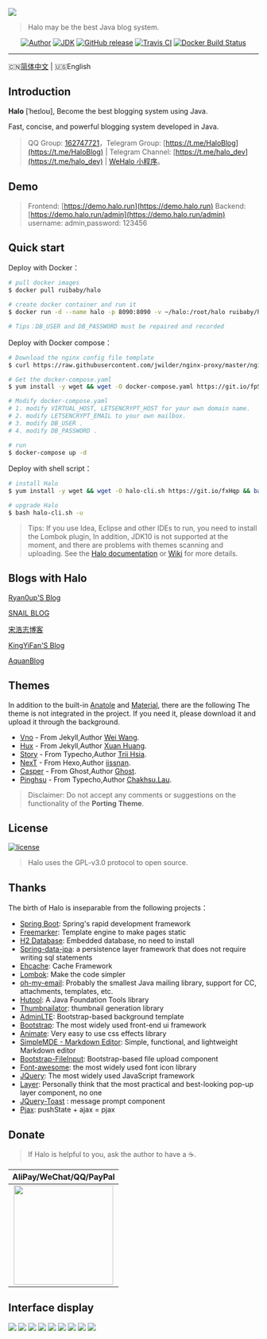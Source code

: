 ![](https://i.loli.net/2018/12/21/5c1cd34849751.png)

> Halo may be the best Java blog system.

<p align="center">
<a href="https://ryanc.cc"><img alt="Author" src="https://img.shields.io/badge/author-ruibaby-red.svg?style=flat-square"/></a>
<a href="#"><img alt="JDK" src="https://img.shields.io/badge/JDK-1.8-yellow.svg?style=flat-square"/></a>
<a href="https://github.com/ruibaby/halo/releases"><img alt="GitHub release" src="https://img.shields.io/github/release/ruibaby/halo.svg?style=flat-square"/></a>
<a href="https://travis-ci.org/ruibaby/halo"><img alt="Travis CI" src="https://img.shields.io/travis/ruibaby/halo.svg?style=flat-square"/></a>
<a href="https://hub.docker.com/r/ruibaby/halo/"><img alt="Docker Build Status" src="https://img.shields.io/docker/build/ruibaby/halo.svg?style=flat-square"/></a>
</p>

------------------------------
🇨🇳[简体中文](README.md) | 🇺🇸English

## Introduction

**Halo** [ˈheɪloʊ], Become the best blogging system using Java.

Fast, concise, and powerful blogging system developed in Java.

> QQ Group: [162747721](https://jq.qq.com/?_wv=1027&k=5YV6nk2)，Telegram Group: [https://t.me/HaloBlog](https://t.me/HaloBlog) | Telegram Channel: [https://t.me/halo_dev](https://t.me/halo_dev) | [WeHalo 小程序](https://github.com/aquanlerou/WeHalo)。

## Demo

> Frontend: [https://demo.halo.run](https://demo.halo.run) 
> Backend: [https://demo.halo.run/admin](https://demo.halo.run/admin)
> username: admin,password: 123456

## Quick start

Deploy with Docker：
```bash
# pull docker images
$ docker pull ruibaby/halo

# create docker container and run it
$ docker run -d --name halo -p 8090:8090 -v ~/halo:/root/halo ruibaby/halo

# Tips：DB_USER and DB_PASSWORD must be repaired and recorded
```

Deploy with Docker compose：
```bash
# Download the nginx config file template
$ curl https://raw.githubusercontent.com/jwilder/nginx-proxy/master/nginx.tmpl > /etc/nginx/nginx.tmpl

# Get the docker-compose.yaml
$ yum install -y wget && wget -O docker-compose.yaml https://git.io/fpS8N

# Modify docker-compose.yaml
# 1. modify VIRTUAL_HOST, LETSENCRYPT_HOST for your own domain name.
# 2. modify LETSENCRYPT_EMAIL to your own mailbox.
# 3. modify DB_USER .
# 4. modify DB_PASSWORD .

# run
$ docker-compose up -d
```

Deploy with shell script：

```bash
# install Halo
$ yum install -y wget && wget -O halo-cli.sh https://git.io/fxHqp && bash halo-cli.sh -i

# upgrade Halo
$ bash halo-cli.sh -u
```

> Tips: If you use Idea, Eclipse and other IDEs to run, you need to install the Lombok plugin, In addition, JDK10 is not supported at the moment, and there are problems with themes scanning and uploading.
> See the [Halo documentation](https://halo-doc.ryanc.cc/installation/) or [ Wiki](https://github.com/halo-dev/halo/wiki) for more details.

## Blogs with Halo

[Ryan0up'S Blog](https://ryanc.cc)

[SNAIL BLOG](https://slogc.cc)

[宋浩志博客](http://songhaozhi.com)

[KingYiFan'S Blog](https://blog.cnbuilder.cn)

[AquanBlog](https://blog.eunji.cn/)

## Themes

In addition to the built-in [Anatole](https://github.com/hi-caicai/farbox-theme-Anatole) and [Material](https://github.com/viosey/hexo-theme-material), there are the following The theme is not integrated in the project. If you need it, please download it and upload it through the background.

- [Vno](https://github.com/halo-dev/vno-halo) - From Jekyll,Author [Wei Wang](https://onevcat.com/).
- [Hux](https://github.com/halo-dev/hux-halo) - From Jekyll,Author [Xuan Huang](https://huangxuan.me/).
- [Story](https://github.com/halo-dev/story-halo) - From Typecho,Author [Trii Hsia](https://yumoe.com/).
- [NexT](https://github.com/halo-dev/next-halo) - From Hexo,Author [iissnan](https://notes.iissnan.com/).
- [Casper](https://github.com/halo-dev/casper-halo) - From Ghost,Author [Ghost](https://github.com/TryGhost).
- [Pinghsu](https://github.com/halo-dev/pinghsu-halo) - From Typecho,Author [Chakhsu.Lau](https://github.com/chakhsu).

> Disclaimer: Do not accept any comments or suggestions on the functionality of the **Porting Theme**.

## License

[![license](https://img.shields.io/github/license/halo-dev/halo.svg?style=flat-square)](https://github.com/halo-dev/halo/blob/master/LICENSE)

> Halo uses the GPL-v3.0 protocol to open source.

## Thanks

The birth of Halo is inseparable from the following projects：

- [Spring Boot](https://github.com/spring-projects/spring-boot): Spring's rapid development framework
- [Freemarker](https://freemarker.apache.org/): Template engine to make pages static
- [H2 Database](https://github.com/h2database/h2database): Embedded database, no need to install
- [Spring-data-jpa](https://github.com/spring-projects/spring-data-jpa.git): a persistence layer framework that does not require writing sql statements
- [Ehcache](http://www.ehcache.org/): Cache Framework
- [Lombok](https://www.projectlombok.org/): Make the code simpler
- [oh-my-email](https://github.com/biezhi/oh-my-email): Probably the smallest Java mailing library, support for CC, attachments, templates, etc.
- [Hutool](https://github.com/looly/hutool): A Java Foundation Tools library
- [Thumbnailator](https://github.com/coobird/thumbnailator): thumbnail generation library
- [AdminLTE](https://github.com/almasaeed2010/AdminLTE): Bootstrap-based background template
- [Bootstrap](https://github.com/twbs/bootstrap.git): The most widely used front-end ui framework
- [Animate](https://github.com/daneden/animate.css.git): Very easy to use css effects library
- [SimpleMDE - Markdown Editor](https://github.com/sparksuite/simplemde-markdown-editor): Simple, functional, and lightweight Markdown editor
- [Bootstrap-FileInput](https://github.com/kartik-v/bootstrap-fileinput.git): Bootstrap-based file upload component
- [Font-awesome](https://github.com/FortAwesome/Font-Awesome.git): the most widely used font icon library
- [JQuery](https://github.com/jquery/jquery.git): The most widely used JavaScript framework
- [Layer](https://github.com/sentsin/layer.git): Personally think that the most practical and best-looking pop-up layer component, no one
- [JQuery-Toast](https://github.com/kamranahmedse/jquery-toast-plugin)
: message prompt component
- [Pjax](https://github.com/defunkt/jquery-pjax.git): pushState + ajax = pjax

## Donate

> If Halo is helpful to you, ask the author to have a ☕.

| AliPay/WeChat/QQ/PayPal  |
| :------------: |
| <img src="https://i.loli.net/2018/12/23/5c1f68ce9b884.png" width="200"/>  |

## Interface display

![](https://i.loli.net/2018/12/16/5c15b6edb9a49.png)
![](https://i.loli.net/2018/12/16/5c15b6ee08333.png)
![](https://i.loli.net/2018/12/16/5c15b6ec853af.png)
![](https://i.loli.net/2018/12/16/5c15b6ec50238.png)
![](https://i.loli.net/2018/12/16/5c15b6ed4057a.png)
![](https://i.loli.net/2018/12/16/5c15b6eb01f2d.png)
![](https://i.loli.net/2018/12/16/5c15b6eb98898.png)
![](https://i.loli.net/2018/12/16/5c15b6eb3b506.png)
![](https://i.loli.net/2018/12/16/5c15b6ebf29fd.png)
